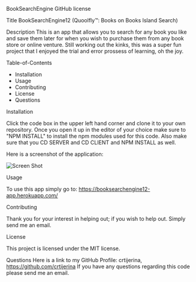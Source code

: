 BookSearchEngine GitHub license


Title
BookSearchEngine12 (Quoolfly™: Books on Books Island Search)

Description
This is an app that allows you to search for any book you like and save them later for when you wish to purchase them from any book store or online venture. Still working out the kinks, this was a super fun project that I enjoyed the trial and error prossess of learning, oh the joy.

Table-of-Contents

- Installation
- Usage
- Contributing
- License
- Questions


Installation

Click the code box in the upper left hand corner and clone it to your own repository. Once you open it up in the editor of your choice make sure to "NPM INSTALL" to install the npm modules used for this code. Also make sure that you CD SERVER and CD CLIENT and NPM INSTALL as well.

Here is a screenshot of the application:

![Screen Shot](https://user-images.githubusercontent.com/83429667/149606870-da3bd890-8856-4202-b390-43fa1753a0ac.png)


Usage

To use this app simply go to: https://booksearchengine12-app.herokuapp.com/

Contributing

Thank you for your interest in helping out; if you wish to help out. Simply send me an email.

License

This project is licensed under the MIT license.

Questions
Here is a link to my GitHub Profile: crtijerina, https://github.com/crtijerina If you have any questions regarding this code please send me an email.
